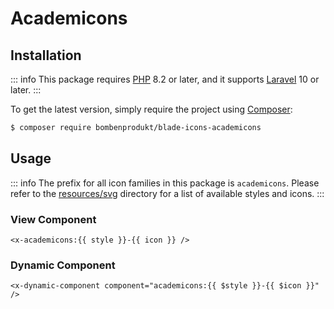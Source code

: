 # Academicons

## Installation

::: info
This package requires [PHP](https://www.php.net/) 8.2 or later, and it supports [Laravel](https://laravel.com/) 10 or later.
:::

To get the latest version, simply require the project using [Composer](https://getcomposer.org/):

```bash
$ composer require bombenprodukt/blade-icons-academicons
```

## Usage

::: info
The prefix for all icon families in this package is `academicons`. Please refer to the [resources/svg](https://github.com/faustbrian/blade-icons-academicons/tree/main/resources/svg) directory for a list of available styles and icons.
:::

### View Component

```blade
<x-academicons:{{ style }}-{{ icon }} />
```

### Dynamic Component

```blade
<x-dynamic-component component="academicons:{{ $style }}-{{ $icon }}" />
```
